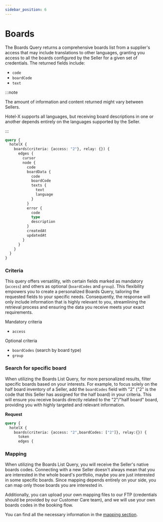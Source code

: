 ```yaml
---
sidebar_position: 6
---
```


# Boards

The Boards Query returns a comprehensive boards list from a supplier's access that may include translations to other languages, granting you access to all the boards configured by the Seller for a given set of credentials. The returned fields include:

* `code`
* `boardCode`
* `text`

:::note

The amount of information and content returned might vary between Sellers.

Hotel-X supports all languages, but receiving board descriptions in one or another depends entirely on the languages supported by the Seller.

:::

```graphql
query {
  hotelX {
    boards(criteria: {access: "2"}, relay: {}) {
      edges {
        cursor
        node {
          code
          boardData {
            code
            boardCode
            texts {
              text
              language
            }
          }
          error {
            code
            type
            description
          }
          createdAt
          updatedAt
        }
      }
    }
  }
}
```

### Criteria   

This query offers versatility, with certain fields marked as mandatory (`access`) and others as optional (`boardCodes` and `group`). This flexibility empowers you to create a personalized Boards Query, tailoring the requested fields to your specific needs. Consequently, the response will only include information that is highly relevant to you, streamlining the retrieval process and ensuring the data you receive meets your exact requirements.

Mandatory criteria
* `access`

Optional criteria
* `boardCodes` (search by board type)
* `group`

### Search for specific board

When utilizing the Boards List Query, for more personalized results, filter specific boards based on your interests. For example, to focus solely on the half board inventory of a Seller, add the `boardCodes` field with "2" ("2" is the code that this Seller has assigned for the half board) in your criteria. This will ensure you receive boards directly related to the "2"/"half board" board, providing you with highly targeted and relevant information.

**Request**

```graphql
query {
  hotelX {
    boards(criteria: {access: "2",boardCodes: ["2"]}, relay:{}) {
      token
      edges {
```

### Mapping

When utilizing the Boards List Query, you will receive the Seller's native boards codes. Connecting with a new Seller doesn't always mean that you are interested in the whole board's portfolio, maybe you are just interested in some specific boards. Since mapping depends entirely on your side, you can map only those boards you are interested in.

Additionally, you can upload your own mapping files to our FTP (credentials should be provided by our Customer Care team), and we will use your own boards codes in the booking flow.

You can find all the necessary information in the [mapping section](../plugins/mapping.mdx).